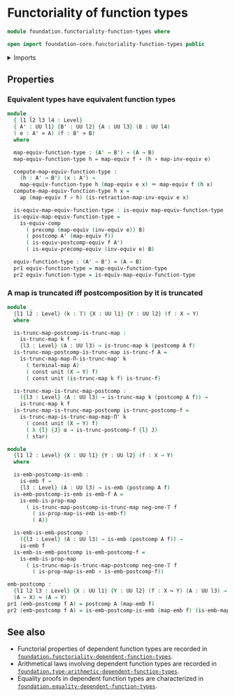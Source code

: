 # Functoriality of function types

```agda
module foundation.functoriality-function-types where

open import foundation-core.functoriality-function-types public
```

<details><summary>Imports</summary>

```agda
open import foundation.action-on-identifications-functions
open import foundation.dependent-pair-types
open import foundation.functoriality-dependent-function-types
open import foundation.postcomposition-functions
open import foundation.unit-type
open import foundation.universal-property-equivalences
open import foundation.universe-levels

open import foundation-core.constant-maps
open import foundation-core.embeddings
open import foundation-core.equivalences
open import foundation-core.function-types
open import foundation-core.identity-types
open import foundation-core.precomposition-functions
open import foundation-core.propositional-maps
open import foundation-core.truncated-maps
open import foundation-core.truncation-levels
```

</details>

## Properties

### Equivalent types have equivalent function types

```agda
module _
  { l1 l2 l3 l4 : Level}
  { A' : UU l1} {B' : UU l2} {A : UU l3} (B : UU l4)
  ( e : A' ≃ A) (f : B' ≃ B)
  where

  map-equiv-function-type : (A' → B') → (A → B)
  map-equiv-function-type h = map-equiv f ∘ (h ∘ map-inv-equiv e)

  compute-map-equiv-function-type :
    (h : A' → B') (x : A') →
    map-equiv-function-type h (map-equiv e x) ＝ map-equiv f (h x)
  compute-map-equiv-function-type h x =
    ap (map-equiv f ∘ h) (is-retraction-map-inv-equiv e x)

  is-equiv-map-equiv-function-type : is-equiv map-equiv-function-type
  is-equiv-map-equiv-function-type =
    is-equiv-comp
      ( precomp (map-equiv (inv-equiv e)) B)
      ( postcomp A' (map-equiv f))
      ( is-equiv-postcomp-equiv f A')
      ( is-equiv-precomp-equiv (inv-equiv e) B)

  equiv-function-type : (A' → B') ≃ (A → B)
  pr1 equiv-function-type = map-equiv-function-type
  pr2 equiv-function-type = is-equiv-map-equiv-function-type
```

### A map is truncated iff postcomposition by it is truncated

```agda
module _
  {l1 l2 : Level} (k : 𝕋) {X : UU l1} {Y : UU l2} (f : X → Y)
  where

  is-trunc-map-postcomp-is-trunc-map :
    is-trunc-map k f →
    {l3 : Level} (A : UU l3) → is-trunc-map k (postcomp A f)
  is-trunc-map-postcomp-is-trunc-map is-trunc-f A =
    is-trunc-map-map-Π-is-trunc-map' k
      ( terminal-map A)
      ( const unit (X → Y) f)
      ( const unit (is-trunc-map k f) is-trunc-f)

  is-trunc-map-is-trunc-map-postcomp :
    ({l3 : Level} (A : UU l3) → is-trunc-map k (postcomp A f)) →
    is-trunc-map k f
  is-trunc-map-is-trunc-map-postcomp is-trunc-postcomp-f =
    is-trunc-map-is-trunc-map-map-Π' k
      ( const unit (X → Y) f)
      ( λ {l} {J} α → is-trunc-postcomp-f {l} J)
      ( star)

module _
  {l1 l2 : Level} {X : UU l1} {Y : UU l2} (f : X → Y)
  where

  is-emb-postcomp-is-emb :
    is-emb f →
    {l3 : Level} (A : UU l3) → is-emb (postcomp A f)
  is-emb-postcomp-is-emb is-emb-f A =
    is-emb-is-prop-map
      ( is-trunc-map-postcomp-is-trunc-map neg-one-𝕋 f
        ( is-prop-map-is-emb is-emb-f)
        ( A))

  is-emb-is-emb-postcomp :
    ({l3 : Level} (A : UU l3) → is-emb (postcomp A f)) →
    is-emb f
  is-emb-is-emb-postcomp is-emb-postcomp-f =
    is-emb-is-prop-map
      ( is-trunc-map-is-trunc-map-postcomp neg-one-𝕋 f
        ( is-prop-map-is-emb ∘ is-emb-postcomp-f))

emb-postcomp :
  {l1 l2 l3 : Level} {X : UU l1} {Y : UU l2} (f : X ↪ Y) (A : UU l3) →
  (A → X) ↪ (A → Y)
pr1 (emb-postcomp f A) = postcomp A (map-emb f)
pr2 (emb-postcomp f A) = is-emb-postcomp-is-emb (map-emb f) (is-emb-map-emb f) A
```

## See also

- Functorial properties of dependent function types are recorded in
  [`foundation.functoriality-dependent-function-types`](foundation.functoriality-dependent-function-types.md).
- Arithmetical laws involving dependent function types are recorded in
  [`foundation.type-arithmetic-dependent-function-types`](foundation.type-arithmetic-dependent-function-types.md).
- Equality proofs in dependent function types are characterized in
  [`foundation.equality-dependent-function-types`](foundation.equality-dependent-function-types.md).
